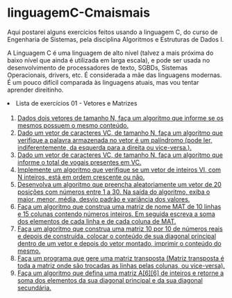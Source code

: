 # linguagemC-Cmaismais
Aqui postarei alguns exercícios feitos usando a linguagem C, do curso de Engenharia de Sistemas, pela disciplina Algoritmos e Estruturas de Dados I.

A Linguagem C é uma linguagem de alto nível (talvez a mais próxima do baixo nível que ainda é utilizada em larga escala), e pode ser usada no desenvolvimento de processadores de texto, SGBDs, Sistemas Operacionais, drivers, etc.
É considerada a mãe das linguagens modernas. É um pouco difícil comparada às linguagens atuais, mas vou tentar aprender direitinho.

<li> Lista de exercícios 01 - Vetores e Matrizes 
<ol>
<br>
<li><a href="https://github.com/GabrielaNR/linguagemC-Cmaismais/blob/main/exercicio1.c">Dados dois vetores de tamanho N, faça um algoritmo que informe se os mesmos possuem o mesmo conteúdo.</a> </li>
<li><a href="https://github.com/GabrielaNR/linguagemC-Cmaismais/blob/main/exercicio2.c">Dado um vetor de caracteres VC, de tamanho N, faça um algoritmo que verifique a palavra armazenada no vetor é um palíndromo (pode ler, indiferentemente, da esquerda para a direita ou vice-versa.).</a></li>
<li><a href="https://github.com/GabrielaNR/linguagemC-Cmaismais/blob/main/exercicio3.c">Dado um vetor de caracteres VC, de tamanho N, faça um algoritmo que informe o total de vogais presentes em VC.</a></li>
<li><a href="https://github.com/GabrielaNR/linguagemC-Cmaismais/blob/main/exercicio4.c">Implemente um algoritmo que verifique se um vetor de inteiros VI, com N inteiros, está em ordem crescente ou não.</a></li>
<li><a href="https://github.com/GabrielaNR/linguagemC-Cmaismais/blob/main/exercio05.c">Desenvolva um algoritmo que preencha aleatoriamente um vetor de 20 posições com números entre 1 a 30. Na saída do algoritmo, exiba o maior, menor, média, desvio padrão e variância dos valores.</a></li>
<li><a href="https://github.com/GabrielaNR/linguagemC-Cmaismais/blob/main/exercicio6.c">Faça um algoritmo que construa uma matriz de nome MAT de 10 linhas e 15 colunas contendo números inteiros. Em seguida escreva a soma dos elementos de cada linha e de cada coluna de MAT.</a></li>
<li><a href="https://github.com/GabrielaNR/linguagemC-Cmaismais/blob/main/exercicio7.c">Faça um algoritmo que construa uma matriz 10 por 10 de números reais e depois de construída, colocar o conteúdo de sua diagonal principal dentro de um vetor e depois do vetor montado, imprimir o conteúdo do mesmo.</a></li>
<li><a href="https://github.com/GabrielaNR/linguagemC-Cmaismais/blob/main/exercicio8.c">Faça um programa que gere uma matriz transposta (Matriz transposta é toda a matriz onde
são trocadas as linhas pelas colunas, ou vice-versa).</a></li>
<li><a href="https://github.com/GabrielaNR/linguagemC-Cmaismais/blob/main/exercicio9.c">Faça um algoritmo que defina uma matriz A[6][6] de inteiros e retorne a soma dos elementos da sua diagonal principal e da sua diagonal secundária.</a></li>
</ol>
</li>

